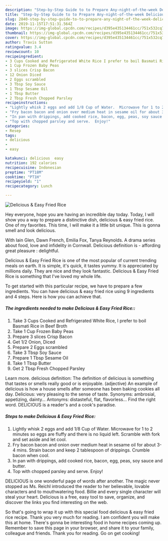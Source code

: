 ```yaml
---
description: "Step-by-Step Guide to to Prepare Any-night-of-the-week Delicious &amp;amp; Easy Fried Rice"
title: "Step-by-Step Guide to to Prepare Any-night-of-the-week Delicious &amp;amp; Easy Fried Rice"
slug: 2840-step-by-step-guide-to-to-prepare-any-night-of-the-week-delicious-and-amp-easy-fried-rice
date: 2019-11-15T17:51:31.564Z
image: https://img-global.cpcdn.com/recipes/d395e435134461cc/751x532cq70/delicious-easy-fried-rice-recipe-main-photo.jpg
thumbnail: https://img-global.cpcdn.com/recipes/d395e435134461cc/751x532cq70/delicious-easy-fried-rice-recipe-main-photo.jpg
cover: https://img-global.cpcdn.com/recipes/d395e435134461cc/751x532cq70/delicious-easy-fried-rice-recipe-main-photo.jpg
author: Travis Sutton
ratingvalue: 3.4
reviewcount: 10
recipeingredient:
- 3 Cups Cooked and Refrigerated White Rice I prefer to boil Basmati Rice in Beef Broth
- 1 Cup Frozen Baby Peas
- 3 slices Crisp Bacon
- 12 Onion Diced
- 2 Eggs scrambled
- 3 Tbsp Soy Sauce
- 1 Tbsp Sesame Oil
- 1 Tbsp Butter
- 2 Tbsp Fresh Chopped Parsley
recipeinstructions:
- "Lightly whisk 2 eggs and add 1/8 Cup of Water.  Microwave for 1 to 2 minutes so eggs are fluffy and there is no liquid left.  Scramble with fork and set aside and let cool."
- "Fry bacon bacon and onion over medium heat in sesame oil for about 3-4 mins. Strain bacon and keep 2 tablespoon of drippings.  Crumble bacon when cool."
- "In pan with drippings, add cooked rice, bacon, egg, peas, soy sauce and butter."
- "Top with chopped parsley and serve.  Enjoy!"
categories:
- Resep
tags:
- delicious
- 
- easy

katakunci: delicious  easy
nutrition: 192 calories
recipecuisine: Indonesian
preptime: "PT18M"
cooktime: "PT1H"
recipeyield: "1"
recipecategory: Lunch

---
```



![Delicious &amp; Easy Fried Rice](https://img-global.cpcdn.com/recipes/d395e435134461cc/751x532cq70/delicious-easy-fried-rice-recipe-main-photo.jpg)

Hey everyone, hope you are having an incredible day today. Today, I will show you a way to prepare a distinctive dish, delicious &amp; easy fried rice. One of my favorites. This time, I will make it a little bit unique. This is gonna smell and look delicious.

With Iain Glen, Dawn French, Emilia Fox, Tanya Reynolds. A drama series about food, love and infidelity in Cornwall. Delicious definition is - affording great pleasure : delightful.

Delicious &amp; Easy Fried Rice is one of the most popular of current trending meals on earth. It is simple, it's quick, it tastes yummy. It is appreciated by millions daily. They are nice and they look fantastic. Delicious &amp; Easy Fried Rice is something that I've loved my whole life.


To get started with this particular recipe, we have to prepare a few ingredients. You can have delicious &amp; easy fried rice using 9 ingredients and 4 steps. Here is how you can achieve that.

##### The ingredients needed to make Delicious &amp; Easy Fried Rice::

1. Take 3 Cups Cooked and Refrigerated White Rice, I prefer to boil Basmati Rice in Beef Broth
1. Take 1 Cup Frozen Baby Peas
1. Prepare 3 slices Crisp Bacon
1. Get 1/2 Onion, Diced
1. Prepare 2 Eggs scrambled
1. Take 3 Tbsp Soy Sauce
1. Prepare 1 Tbsp Sesame Oil
1. Take 1 Tbsp Butter
1. Get 2 Tbsp Fresh Chopped Parsley


Learn more. delicious definition: The definition of delicious is something that tastes or smells really good or is enjoyable. (adjective) An example of delicious is how a house smells after someone has been baking cookies all day. Delicious: very pleasing to the sense of taste. Synonyms: ambrosial, appetizing, dainty… Antonyms: distasteful, flat, flavorless… Find the right word. DELICIOUS is a reader&#39;s and a cook&#39;s paradise. 

##### Steps to make Delicious &amp; Easy Fried Rice:

1. Lightly whisk 2 eggs and add 1/8 Cup of Water.  Microwave for 1 to 2 minutes so eggs are fluffy and there is no liquid left.  Scramble with fork and set aside and let cool.
1. Fry bacon bacon and onion over medium heat in sesame oil for about 3-4 mins. Strain bacon and keep 2 tablespoon of drippings.  Crumble bacon when cool.
1. In pan with drippings, add cooked rice, bacon, egg, peas, soy sauce and butter.
1. Top with chopped parsley and serve.  Enjoy!


DELICIOUS is one wonderful page of words after another. The magic never stopped as Ms. Reichl introduced the reader to her believable, lovable characters and to mouthwatering food. Billie and every single character will steal your heart. Delicious is a free, easy tool to save, organize, and discover the links you find interesting on the web. 

So that's going to wrap it up with this special food delicious &amp; easy fried rice recipe. Thank you very much for reading. I am confident you will make this at home. There's gonna be interesting food in home recipes coming up. Remember to save this page in your browser, and share it to your family, colleague and friends. Thank you for reading. Go on get cooking!
